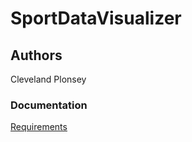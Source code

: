 # SportDataVisualizer
## Authors
Cleveland Plonsey

### Documentation
[Requirements](https://docs.google.com/document/d/1NrQKaNrjMuGc6tcDT4-WFuckmIr0Xn0vdUdTDe4UsTU/edit?usp=sharing)
